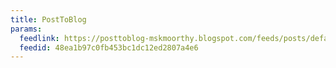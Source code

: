 ```yaml
---
title: PostToBlog
params:
  feedlink: https://posttoblog-mskmoorthy.blogspot.com/feeds/posts/default?alt=rss
  feedid: 48ea1b97c0fb453bc1dc12ed2807a4e6
---
```

